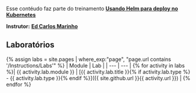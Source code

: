 Esse contéudo faz parte do treinamento **[Usando Helm para deploy no Kubernetes](https://www.udemy.com/course/usando-helm-para-deploy-no-kubernetes/)**

**Instrutor:** **[Ed Carlos Marinho](https://linktr.ee/devopsexpert)**

## Laboratórios

{% assign labs = site.pages | where_exp:"page", "page.url contains '/Instructions/Labs'" %}
| Module | Lab |
| --- | --- | 
{% for activity in labs  %}| {{ activity.lab.module }} | [{{ activity.lab.title }}{% if activity.lab.type %} - {{ activity.lab.type }}{% endif %}]({{ site.github.url }}{{ activity.url }}) |
{% endfor %}

